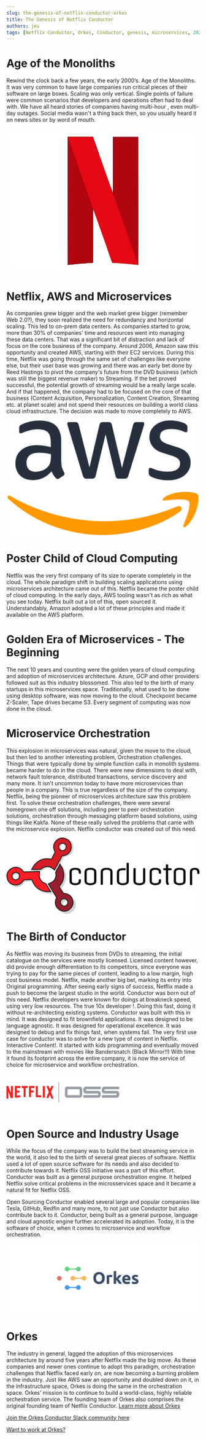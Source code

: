 ```yaml
---
slug: the-genesis-of-netflix-conductor-orkes
title: The Genesis of Netflix Conductor 
authors: jeu
tags: [Netflix Conductor, Orkes, Conductor, genesis, microservices, 2021]
---
```


# Age of the Monoliths

Rewind the clock back a few years, the early 2000’s. Age of the Monoliths. It was very common to have large companies
run critical pieces of their software on large boxes. Scaling was only vertical. Single points of failure were common
scenarios that developers and operations often had to deal with. We have all heard stories of companies having
multi-hour , even multi-day outages. Social media wasn't a thing back then, so you usually heard it on news sites or by
word of mouth.

![Netflix](./assets/netflix-n.jpg) 

# Netflix, AWS and Microservices

As companies grew bigger and the web market grew bigger (remember Web 2.0?), they soon realized the need for redundancy
and horizontal scaling. This led to on-prem data centers. As companies started to grow, more than 30% of companies' time
and resources went into managing these data centers. That was a significant bit of distraction and lack of focus on the
core business of the company. Around 2006, Amazon saw this opportunity and created AWS, starting with their EC2
services. During this time, Netflix was going through the same set of challenges like everyone else, but their user base
was growing and there was an early bet done by Reed Hastings to pivot the company's future from the DVD business (which
was still the biggest revenue maker) to Streaming. If the bet proved successful, the potential growth of streaming would
be a really large scale. And if that happened, the company had to be focused on the core of that business (Content
Acquisition, Personalization, Content Creation, Streaming etc. at planet scale) and not spend their resources on
building a world class cloud infrastructure. The decision was made to move completely to AWS.

![AWS](./assets/1024px-Amazon_Web_Services_Logo.png)

# Poster Child of Cloud Computing

Netflix was the very first company of its size to operate completely in the cloud. The whole paradigm shift in building
scaling applications using microservices architecture came out of this. Netflix became the poster child of cloud
computing. In the early days, AWS tooling wasn't as rich as what you see today. Netflix built out a lot of this, open
sourced it. Understandably, Amazon adopted a lot of these principles and made it available on the AWS platform.

# Golden Era of Microservices - The Beginning

The next 10 years and counting were the golden years of cloud computing and adoption of microservices architecture.
Azure, GCP and other providers followed suit as this industry blossomed. This also led to the birth of many startups in
this microservices space. Traditionally, what used to be done using desktop software, was now moving to the cloud.
Checkpoint became Z-Scaler, Tape drives became S3. Every segment of computing was now done in the cloud.

# Microservice Orchestration

This explosion in microservices was natural, given the move to the cloud, but then led to another interesting problem,
Orchestration challenges. Things that were typically done by simple function calls in monolith systems became harder to
do in the cloud. There were new dimensions to deal with, network fault tolerance, distributed transactions, service
discovery and many more. It isn't uncommon today to have more microservices than people in a company. This is true
regardless of the size of the company. Netflix, being the pioneer of microservices architecture saw this problem first.
To solve these orchestration challenges, there were several homegrown one off solutions, including peer to peer
orchestration solutions, orchestration through messaging platform based solutions, using things like Kakfa. None of
these really solved the problems that came with the microservice explosion. Netflix conductor was created out of this
need.

![Netflix Conductor](./assets/conductor-vector-x.png)

# The Birth of Conductor

As Netflix was moving its business from DVDs to streaming, the initial catalogue on the services were mostly licensed.
Licensed content however, did provide enough differentiation to its competitors, since everyone was trying to pay for
the same pieces of content, leading to a low margin, high cost business model. Netflix, made another big bet, marking
its entry into Original programming. After seeing early signs of success, Netflix made a push to become the largest
studio in the world. Conductor was born out of this need. Netflix developers were known for doings at breakneck speed,
using very low resources. The true 10x developer !. Doing this fast, doing it without re-architecting existing systems.
Conductor was built with this in mind. It was designed to fit brownfield applications. It was designed to be language
agnostic. It was designed for operational excellence. It was designed to debug and fix things fast, when systems fail.
The very first use case for conductor was to solve for a new type of content in Netflix. Interactive Content!. It
started with kids programming and eventually moved to the mainstream with movies like Bandersnatch (Black Mirror!!) With
time it found its footprint across the entire company, it is now the service of choice for microservice and workflow
orchestration.


![Netflix OSS](./assets/Netflix-OSS-Logo.png)

# Open Source and Industry Usage

While the focus of the company was to build the best streaming service in the world, it also led to the birth of several
great pieces of software. Netflix used a lot of open source software for its needs and also decided to contribute
towards it. Netflix OSS initiative was a part of this effort. Conductor was built as a general purpose orchestration
engine. It helped Netflix solve critical problems in the microsservices space and it became a natural fit for Netflix
OSS.

Open Sourcing Conductor enabled several large and popular companies like Tesla, GitHub, Redfin and many more, to not
just use Conductor but also contribute back to it. Conductor, being built as a general purpose, language and cloud
agnostic engine further accelerated its adoption. Today, it is the software of choice, when it comes to microservice and
workflow orchestration.

![Orkes](./assets/orkes-logo.png)

# Orkes

The industry in general, lagged the adoption of this microservices architecture by around five years after Netflix made
the big move. As these companies and newer ones continue to adopt this paradigm, orchestration challenges that Netflix
faced early on, are now becoming a burning problem in the industry. Just like AWS saw an opportunity and doubled down on
it, in the infrastructure space, Orkes is doing the same in the orchestration space. Orkes’ mission is to continue to
build a world-class, highly reliable orchestration service. The founding team of Orkes also comprises the original
founding team of Netflix Conductor. [Learn more about Orkes](https://orkes.io "Microservices and Workflow Orchestration at scale")


[Join the Orkes Conductor Slack community here](https://join.slack.com/t/orkes-conductor/shared_invite/zt-xyxqyseb-YZ3hwwAgHJH97bsrYRnSZg "Join the Conductor Slack Community")

[Want to work at Orkes?](https://jobs.lever.co/Orkes/ "Apply to Jobs at Orkes" )


